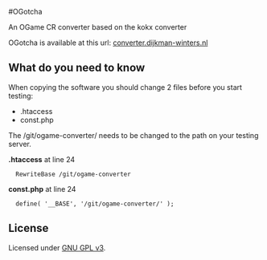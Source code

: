 #OGotcha

An OGame CR converter based on the kokx converter

OGotcha is available at this url: [converter.dijkman-winters.nl][dijk]

## What do you need to know 

When copying the software you should change 2 files before you start testing:
- .htaccess
- const.php

The /git/ogame-converter/ needs to be changed to the path on your testing server.

**.htaccess** at line 24
```
  RewriteBase /git/ogame-converter
```

**const.php** at line 24
```
  define( '__BASE', '/git/ogame-converter/'	);
```

## License

Licensed under [GNU GPL v3][gpl].

[gpl]: https://raw.githubusercontent.com/Warsaalk/OGotcha/master/COPYING
[dijk]: http://converter.dijkman-winters.nl/
